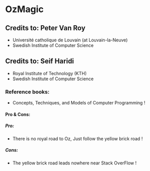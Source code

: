 # OzMagic

## Credits to: Peter Van Roy
- Université catholique de Louvain (at Louvain-la-Neuve)
- Swedish Institute of Computer Science

## Credits to: Seif Haridi
- Royal Institute of Technology (KTH)
- Swedish Institute of Computer Science

### Reference books:
- Concepts, Techniques, and Models of Computer Programming !

#### Pro & Cons:
##### Pro:
- There is no royal road to Oz, Just follow the yellow brick road !
##### Cons:
- The yellow brick road leads nowhere near Stack OverFlow !
